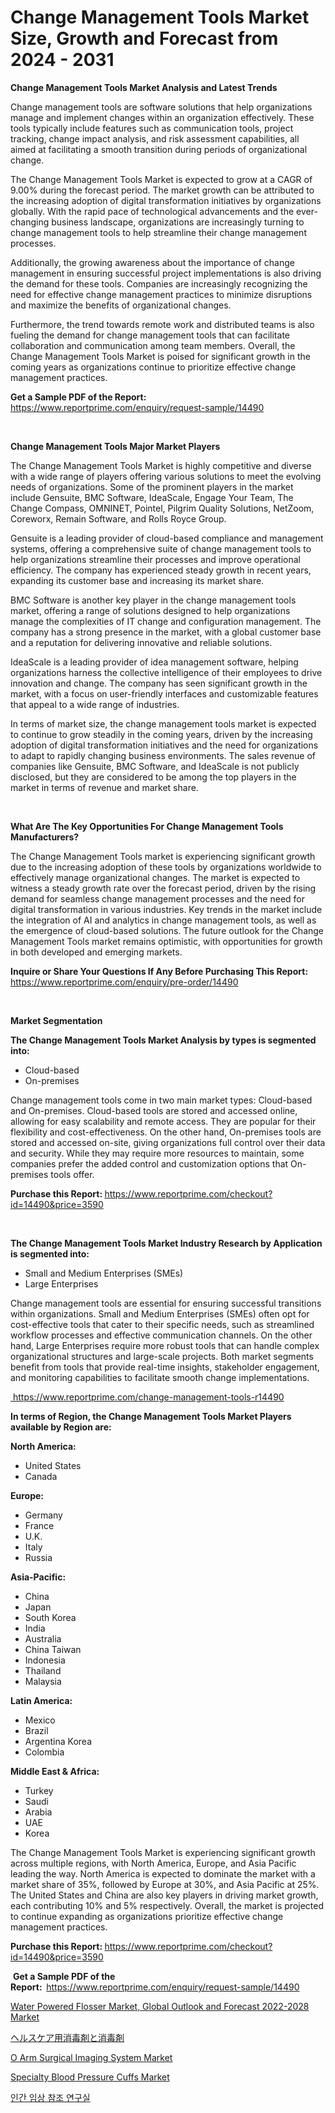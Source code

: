 <p><h1>Change Management Tools Market Size, Growth and Forecast from 2024 - 2031</h1></p><p><strong>Change Management Tools Market Analysis and Latest Trends</strong></p>
<p><p>Change management tools are software solutions that help organizations manage and implement changes within an organization effectively. These tools typically include features such as communication tools, project tracking, change impact analysis, and risk assessment capabilities, all aimed at facilitating a smooth transition during periods of organizational change.</p><p>The Change Management Tools Market is expected to grow at a CAGR of 9.00% during the forecast period. The market growth can be attributed to the increasing adoption of digital transformation initiatives by organizations globally. With the rapid pace of technological advancements and the ever-changing business landscape, organizations are increasingly turning to change management tools to help streamline their change management processes.</p><p>Additionally, the growing awareness about the importance of change management in ensuring successful project implementations is also driving the demand for these tools. Companies are increasingly recognizing the need for effective change management practices to minimize disruptions and maximize the benefits of organizational changes.</p><p>Furthermore, the trend towards remote work and distributed teams is also fueling the demand for change management tools that can facilitate collaboration and communication among team members. Overall, the Change Management Tools Market is poised for significant growth in the coming years as organizations continue to prioritize effective change management practices.</p></p>
<p><strong>Get a Sample PDF of the Report:&nbsp;</strong> <a href="https://www.reportprime.com/enquiry/request-sample/14490">https://www.reportprime.com/enquiry/request-sample/14490</a></p>
<p>&nbsp;</p>
<p><strong>Change Management Tools Major Market Players</strong></p>
<p><p>The Change Management Tools Market is highly competitive and diverse with a wide range of players offering various solutions to meet the evolving needs of organizations. Some of the prominent players in the market include Gensuite, BMC Software, IdeaScale, Engage Your Team, The Change Compass, OMNINET, Pointel, Pilgrim Quality Solutions, NetZoom, Coreworx, Remain Software, and Rolls Royce Group.</p><p>Gensuite is a leading provider of cloud-based compliance and management systems, offering a comprehensive suite of change management tools to help organizations streamline their processes and improve operational efficiency. The company has experienced steady growth in recent years, expanding its customer base and increasing its market share.</p><p>BMC Software is another key player in the change management tools market, offering a range of solutions designed to help organizations manage the complexities of IT change and configuration management. The company has a strong presence in the market, with a global customer base and a reputation for delivering innovative and reliable solutions.</p><p>IdeaScale is a leading provider of idea management software, helping organizations harness the collective intelligence of their employees to drive innovation and change. The company has seen significant growth in the market, with a focus on user-friendly interfaces and customizable features that appeal to a wide range of industries.</p><p>In terms of market size, the change management tools market is expected to continue to grow steadily in the coming years, driven by the increasing adoption of digital transformation initiatives and the need for organizations to adapt to rapidly changing business environments. The sales revenue of companies like Gensuite, BMC Software, and IdeaScale is not publicly disclosed, but they are considered to be among the top players in the market in terms of revenue and market share.</p></p>
<p>&nbsp;</p>
<p><strong>What Are The Key Opportunities For Change Management Tools Manufacturers?</strong></p>
<p><p>The Change Management Tools market is experiencing significant growth due to the increasing adoption of these tools by organizations worldwide to effectively manage organizational changes. The market is expected to witness a steady growth rate over the forecast period, driven by the rising demand for seamless change management processes and the need for digital transformation in various industries. Key trends in the market include the integration of AI and analytics in change management tools, as well as the emergence of cloud-based solutions. The future outlook for the Change Management Tools market remains optimistic, with opportunities for growth in both developed and emerging markets.</p></p>
<p><strong>Inquire or Share Your Questions If Any Before Purchasing This Report:</strong> <a href="https://www.reportprime.com/enquiry/pre-order/14490">https://www.reportprime.com/enquiry/pre-order/14490</a></p>
<p>&nbsp;</p>
<p><strong>Market Segmentation</strong></p>
<p><strong>The Change Management Tools Market Analysis by types is segmented into:</strong></p>
<p><ul><li>Cloud-based</li><li>On-premises</li></ul></p>
<p><p>Change management tools come in two main market types: Cloud-based and On-premises. Cloud-based tools are stored and accessed online, allowing for easy scalability and remote access. They are popular for their flexibility and cost-effectiveness. On the other hand, On-premises tools are stored and accessed on-site, giving organizations full control over their data and security. While they may require more resources to maintain, some companies prefer the added control and customization options that On-premises tools offer.</p></p>
<p><strong>Purchase this Report:&nbsp;</strong><a href="https://www.reportprime.com/checkout?id=14490&price=3590">https://www.reportprime.com/checkout?id=14490&price=3590</a></p>
<p>&nbsp;</p>
<p><strong>The Change Management Tools Market Industry Research by Application is segmented into:</strong></p>
<p><ul><li>Small and Medium Enterprises (SMEs)</li><li>Large Enterprises</li></ul></p>
<p><p>Change management tools are essential for ensuring successful transitions within organizations. Small and Medium Enterprises (SMEs) often opt for cost-effective tools that cater to their specific needs, such as streamlined workflow processes and effective communication channels. On the other hand, Large Enterprises require more robust tools that can handle complex organizational structures and large-scale projects. Both market segments benefit from tools that provide real-time insights, stakeholder engagement, and monitoring capabilities to facilitate smooth change implementations.</p></p>
<p><a href="https://www.reportprime.com/change-management-tools-r14490">&nbsp;https://www.reportprime.com/change-management-tools-r14490</a></p>
<p><strong>In terms of Region, the Change Management Tools Market Players available by Region are:</strong></p>
<p>
    <p> <strong> North America: </strong>
        <ul>
            <li>United States</li>
            <li>Canada</li>
        </ul>
        </p> 
    <p> <strong> Europe: </strong>
        <ul>
            <li>Germany</li>
            <li>France</li>
            <li>U.K.</li>
            <li>Italy</li>
            <li>Russia</li>
        </ul>
        </p> 
    <p> <strong> Asia-Pacific: </strong>
        <ul>
            <li>China</li>
            <li>Japan</li>
            <li>South Korea</li>
            <li>India</li>
            <li>Australia</li>
            <li>China Taiwan</li>
            <li>Indonesia</li>
            <li>Thailand</li>
            <li>Malaysia</li>
        </ul>
        </p> 
    <p> <strong> Latin America: </strong>
        <ul>
            <li>Mexico</li>
            <li>Brazil</li>
            <li>Argentina Korea</li>
            <li>Colombia</li>
        </ul>
        </p> 
    <p> <strong> Middle East & Africa: </strong>
        <ul>
            <li>Turkey</li>
            <li>Saudi</li>
            <li>Arabia</li>
            <li>UAE</li>
            <li>Korea</li>
        </ul>
    </p>
    </p>
<p><p>The Change Management Tools Market is experiencing significant growth across multiple regions, with North America, Europe, and Asia Pacific leading the way. North America is expected to dominate the market with a market share of 35%, followed by Europe at 30%, and Asia Pacific at 25%. The United States and China are also key players in driving market growth, each contributing 10% and 5% respectively. Overall, the market is projected to continue expanding as organizations prioritize effective change management practices.</p></p>
<p><strong>Purchase this Report: </strong><a href="https://www.reportprime.com/checkout?id=14490&price=3590">https://www.reportprime.com/checkout?id=14490&price=3590</a></p>
<p>&nbsp;<strong>Get a Sample PDF of the Report:&nbsp;&nbsp;</strong><a href="https://www.reportprime.com/enquiry/request-sample/14490">https://www.reportprime.com/enquiry/request-sample/14490</a></p>
<p><strong></strong></p>
<p><p><a href="https://issuu.com/reportprime-2/docs/water-powered-flosser-market-global_7b30f0b463a702">Water Powered Flosser Market, Global Outlook and Forecast 2022-2028 Market</a></p><p><a href="https://github.com/pepo3k/Market-Research-Report-List-3/blob/main/341816486956.md">ヘルスケア用消毒剤と消毒剤</a></p><p><a href="https://medium.com/@cukilcantik89/o-arm-surgical-imaging-system-market-analysis-report-global-insights-by-region-type-2d-55b17ee7501b">O Arm Surgical Imaging System Market</a></p><p><a href="https://medium.com/@welsonwiden94552/specialty-blood-pressure-cuffs-market-research-report-exploring-market-size-and-revenue-analysis-a670b10b0a58">Specialty Blood Pressure Cuffs Market</a></p><p><a href="https://github.com/vss5505pa7z1p/Market-Research-Report-List-4/blob/main/9409245107763.md">인간 임상 참조 연구실</a></p></p>